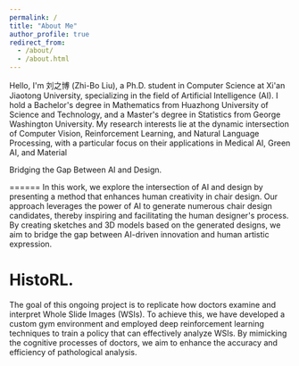 ```yaml
---
permalink: /
title: "About Me"
author_profile: true
redirect_from: 
  - /about/
  - /about.html
---
```


Hello, I'm 刘之博 (Zhi-Bo Liu), a Ph.D. student in Computer Science at Xi'an Jiaotong University, specializing in the field of Artificial Intelligence (AI). I hold a Bachelor's degree in Mathematics from Huazhong University of Science and Technology, and a Master's degree in Statistics from George Washington University.
My research interests lie at the dynamic intersection of Computer Vision, Reinforcement Learning, and Natural Language Processing, with a particular focus on their applications in Medical AI, Green AI, and Material 

Bridging the Gap Between AI and Design.

======
In this work, we explore the intersection of AI and design by presenting a method that enhances human creativity in chair design. Our approach leverages the power of AI to generate numerous chair design candidates, thereby inspiring and facilitating the human designer's process. By creating sketches and 3D models based on the generated designs, we aim to bridge the gap between AI-driven innovation and human artistic expression.

HistoRL.
======
The goal of this ongoing project is to replicate how doctors examine and interpret Whole Slide Images (WSIs). To achieve this, we have developed a custom gym environment and employed deep reinforcement learning techniques to train a policy that can effectively analyze WSIs. By mimicking the cognitive processes of doctors, we aim to enhance the accuracy and efficiency of pathological analysis.


